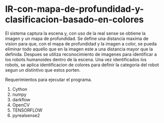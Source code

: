 # IR-con-mapa-de-profundidad-y-clasificacion-basado-en-colores

El sistema captura la escena y, con uso de la real sense
se obtiene la imagen y un mapa de profundidad.
Se define una distancia maxima de vision para que, con 
el mapa de profundidad y la imagen a color, se pueda eliminar
todo aquello que en la imagen este a una distancia mayor que la definida.
Despues se utiliza reconocimiento de imagenes para identificar a los
robots humanoides dentro de la escena.
Una vez identificados los robots, se aplica identificacion de colores para
definir la categoria del robot segun un distintivo que estos porten.

Requerimientos para ejecutar el programa.
1. Cython
2. numpy
3. darkflow
4. OpenCV
5. TENSORFLOW
6. pyrealsense2

